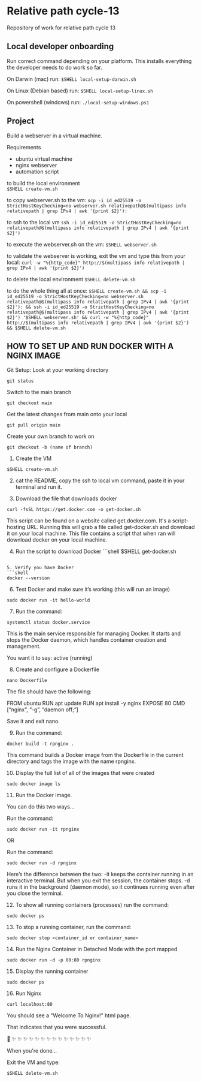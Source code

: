 # Relative path cycle-13

Repository of work for relative path cycle 13

## Local developer onboarding

Run correct command depending on your platform. 
This installs everything the developer needs to do work so far.

On Darwin (mac) run: 
`$SHELL local-setup-darwin.sh`

On Linux (Debian based) run:
`$SHELL local-setup-linux.sh`

On powershell (windows) run:
`./local-setup-windows.ps1`

## Project 
Build a webserver in a virtual machine.

Requirements
  * ubuntu virtual machine
  * nginx webserver
  * automation script

to build the local environment  
`$SHELL create-vm.sh`

to copy webserver.sh to the vm:
`scp -i id_ed25519 -o StrictHostKeyChecking=no webserver.sh relativepath@$(multipass info relativepath | grep IPv4 | awk '{print $2}'):`

to ssh to the local vm
`ssh -i id_ed25519 -o StrictHostKeyChecking=no relativepath@$(multipass info relativepath | grep IPv4 | awk '{print $2}')`

to execute the webserver.sh on the vm:
`$SHELL webserver.sh`

to validate the webserver is working, exit the vm and type this from your local:
`curl -w "%{http_code}" http://$(multipass info relativepath | grep IPv4 | awk '{print $2}')`

to delete the local environment 
`$SHELL delete-vm.sh`

to do the whole thing all at once:
`$SHELL create-vm.sh && scp -i id_ed25519 -o StrictHostKeyChecking=no webserver.sh relativepath@$(multipass info relativepath | grep IPv4 | awk '{print $2}'): && ssh -i id_ed25519 -o StrictHostKeyChecking=no relativepath@$(multipass info relativepath | grep IPv4 | awk '{print $2}') '$SHELL webserver.sh' && curl -w "%{http_code}" http://$(multipass info relativepath | grep IPv4 | awk '{print $2}') && $SHELL delete-vm.sh`

## HOW TO SET UP AND RUN DOCKER WITH A NGINX IMAGE

Git Setup:
Look at your working directory
```shell
git status
```
Switch to the main branch
```shell
git checkout main
```
Get the latest changes from main onto your local
```shell
git pull origin main
```
Create your own branch to work on
```shell
git checkout -b (name of branch)
```



1. Create the VM
```shell
$SHELL create-vm.sh
```

2. cat the README, copy the ssh to local vm command, paste it in your terminal and 
run it.

3. Download the file that downloads docker
```shell
curl -fsSL https://get.docker.com -o get-docker.sh
```

This script can be found on a website called get.docker.com. It's a script-hosting 
URL. Running this will grab a file called get-docker.sh and download it on your local 
machine. This file contains a script that when ran will download docker on your local 
machine.

 4. Run the script to download Docker ```shell
$SHELL get-docker.sh
```

5. Verify you have Docker
```shell
docker --version
```

6. Test Docker and make sure it’s working (this will run an image)
```shell
sudo docker run -it hello-world
```

7. Run the command:
```shell
systemctl status docker.service 
```

This is the main service responsible for managing Docker. It starts and stops the 
Docker daemon, which handles container creation and management.

You want it to say: active (running)

8. Create and configure a Dockerfile
```shell
nano Dockerfile
```

The file should have the following:

FROM ubuntu
RUN apt update
RUN apt install -y nginx
EXPOSE 80
CMD [“nginx”, “-g”, “daemon off;”]

Save it and exit nano.

9. Run the command:
```shell
docker build -t rpnginx .
```

This command builds a Docker image from the Dockerfile in the current directory and 
tags the image with the name rpnginx.

10. Display the full list of all of the images that were created
```shell
sudo docker image ls
```

11. Run the Docker image.

You can do this two ways...

Run the command:
```shell
sudo docker run -it rpnginx 
```

OR

Run the command:
```shell
sudo docker run -d rpnginx
```

Here’s the difference between the two:
-it keeps the container running in an interactive terminal. But when you exit the 
session, the container stops.
-d runs it in the background (daemon mode), so it continues running even after you 
close the terminal.

12. To show all running containers (processes) run the command:
```shell
sudo docker ps
```

13. To stop a running container, run the command:
```shell
sudo docker stop <container_id or container_name>
```

14. Run the  Nginx Container in Detached Mode with the port mapped
```shell
sudo docker run -d -p 80:80 rpnginx
```

15. Display the running container
```shell
sudo docker ps
```

16. Run Nginx
```shell
curl localhost:80
```

You should see a "Welcome To Nginx!" html page.

That indicates that you were successful.

🐳 ✨ ✨ ✨ ✨ ✨ ✨ ✨ ✨ ✨ ✨ ✨ ✨ ✨ ✨

When you're done...

Exit the VM and type:
```shell
$SHELL delete-vm.sh
```

